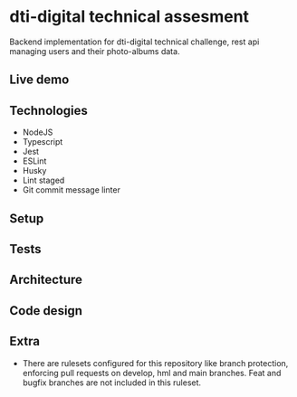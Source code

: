 # dti-digital technical assesment

Backend implementation for dti-digital technical challenge, rest api managing users and their photo-albums data.</br>

## Live demo

## Technologies

- NodeJS
- Typescript
- Jest
- ESLint
- Husky
- Lint staged
- Git commit message linter

## Setup

## Tests

## Architecture

## Code design

## Extra
- There are rulesets configured for this repository like branch protection, enforcing pull requests on develop, hml and main branches. Feat and bugfix branches are not included in this ruleset.